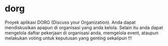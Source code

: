 # dorg
Proyek aplikasi DORG (Discuss your Organization). Anda dapat mendiskusikan apapun di organisasi yang anda kelola. Selain itu anda dapat mengelola daftar pekerjaan di organisasi anda, memgelola event, ataupun melakukan voting untuk keputusan yang genting sekalipun !!!
